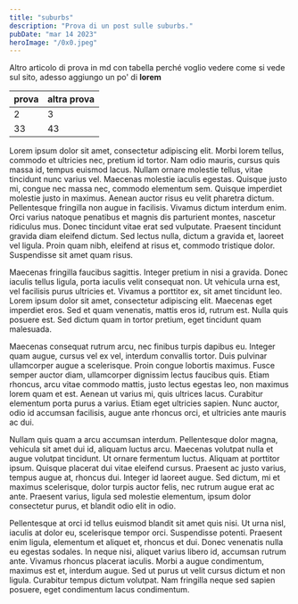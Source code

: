 ```yaml
---
title: "suburbs"
description: "Prova di un post sulle suburbs."
pubDate: "mar 14 2023"
heroImage: "/0x0.jpeg"
---
```


Altro articolo di prova in md con tabella perché voglio vedere come si vede sul sito, adesso aggiungo un po' di **lorem**

| prova| altra prova |
|:--|:--|
| 2 | 3 |
|33  | 43 |

Lorem ipsum dolor sit amet, consectetur adipiscing elit. Morbi lorem tellus, commodo et ultricies nec, pretium id tortor. Nam odio mauris, cursus quis massa id, tempus euismod lacus. Nullam ornare molestie tellus, vitae tincidunt nunc varius vel. Maecenas molestie iaculis egestas. Quisque justo mi, congue nec massa nec, commodo elementum sem. Quisque imperdiet molestie justo in maximus. Aenean auctor risus eu velit pharetra dictum. Pellentesque fringilla non augue in facilisis. Vivamus dictum interdum enim. Orci varius natoque penatibus et magnis dis parturient montes, nascetur ridiculus mus. Donec tincidunt vitae erat sed vulputate. Praesent tincidunt gravida diam eleifend dictum. Sed lectus nulla, dictum a gravida et, laoreet vel ligula. Proin quam nibh, eleifend at risus et, commodo tristique dolor. Suspendisse sit amet quam risus.

Maecenas fringilla faucibus sagittis. Integer pretium in nisi a gravida. Donec iaculis tellus ligula, porta iaculis velit consequat non. Ut vehicula urna est, vel facilisis purus ultricies et. Vivamus a porttitor ex, sit amet tincidunt leo. Lorem ipsum dolor sit amet, consectetur adipiscing elit. Maecenas eget imperdiet eros. Sed et quam venenatis, mattis eros id, rutrum est. Nulla quis posuere est. Sed dictum quam in tortor pretium, eget tincidunt quam malesuada.

Maecenas consequat rutrum arcu, nec finibus turpis dapibus eu. Integer quam augue, cursus vel ex vel, interdum convallis tortor. Duis pulvinar ullamcorper augue a scelerisque. Proin congue lobortis maximus. Fusce semper auctor diam, ullamcorper dignissim lectus faucibus quis. Etiam rhoncus, arcu vitae commodo mattis, justo lectus egestas leo, non maximus lorem quam et est. Aenean ut varius mi, quis ultrices lacus. Curabitur elementum porta purus a varius. Etiam eget ultricies sapien. Nunc auctor, odio id accumsan facilisis, augue ante rhoncus orci, et ultricies ante mauris ac dui.

Nullam quis quam a arcu accumsan interdum. Pellentesque dolor magna, vehicula sit amet dui id, aliquam luctus arcu. Maecenas volutpat nulla et augue volutpat tincidunt. Ut ornare fermentum luctus. Aliquam at porttitor ipsum. Quisque placerat dui vitae eleifend cursus. Praesent ac justo varius, tempus augue at, rhoncus dui. Integer id laoreet augue. Sed dictum, mi et maximus scelerisque, dolor turpis auctor felis, nec rutrum augue erat ac ante. Praesent varius, ligula sed molestie elementum, ipsum dolor consectetur purus, et blandit odio elit in odio.

Pellentesque at orci id tellus euismod blandit sit amet quis nisi. Ut urna nisl, iaculis at dolor eu, scelerisque tempor orci. Suspendisse potenti. Praesent enim ligula, elementum et aliquet et, rhoncus et dui. Donec venenatis nulla eu egestas sodales. In neque nisi, aliquet varius libero id, accumsan rutrum ante. Vivamus rhoncus placerat iaculis. Morbi a augue condimentum, maximus est et, interdum augue. Sed ut purus ut velit cursus dictum et non ligula. Curabitur tempus dictum volutpat. Nam fringilla neque sed sapien posuere, eget condimentum lacus condimentum.